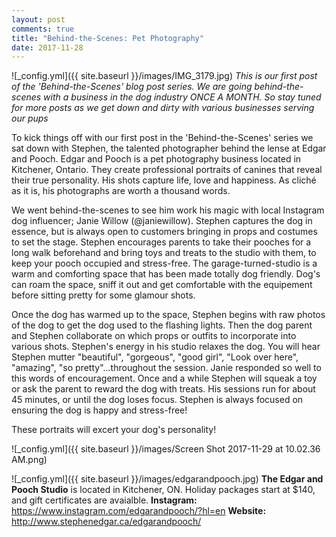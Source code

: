 ```yaml
---
layout: post
comments: true
title: "Behind-the-Scenes: Pet Photography"
date: 2017-11-28
---
```


![_config.yml]({{ site.baseurl }}/images/IMG_3179.jpg)
*<i>This is our first post of the 'Behind-the-Scenes' blog post series. We are going behind-the-scenes with a business in the dog industry ONCE A MONTH. So stay tuned for more posts as we get down and dirty with various businesses serving our pups</i>*

To kick things off with our first post in the 'Behind-the-Scenes' series we sat down with Stephen, the talented photographer
behind the lense at Edgar and Pooch. Edgar and Pooch is a pet photography business located in Kitchener, Ontario. They create
professional portraits of canines that reveal their true personality. His shots capture life, love and happiness. As cliché as
it is, his photographs are worth a thousand words. 

We went behind-the-scenes to see him work his magic with local Instagram dog influencer; Janie Willow (@janiewillow). Stephen captures the dog in essence, but is always open to customers bringing in props and costumes to set the stage. Stephen encourages parents to take their pooches for a long walk beforehand and bring toys and treats to the studio with them, to keep your pooch occupied and stress-free. The garage-turned-studio is a warm and comforting space that has been made totally dog friendly. Dog's can roam the space, sniff it out and get comfortable with the equipement before sitting pretty for some glamour shots. 

Once the dog has warmed up to the space, Stephen begins with raw photos of the dog to get the dog used to the flashing lights. Then the dog parent and Stephen collaborate on which props or outfits to incorporate into various shots. Stephen's energy in his studio relaxes the dog. You will hear Stephen mutter "beautiful", "gorgeous", "good girl", "Look over here", "amazing", "so pretty"...throughout the session. Janie responded so well to this words of encouragement. Once and a while Stephen will squeak a toy or ask the parent to reward the dog with treats. His sessions run for about 45 minutes, or until the dog loses focus. Stephen is always focused on ensuring the dog is happy and stress-free!

These portraits will excert your dog's personality! 

![_config.yml]({{ site.baseurl }}/images/Screen Shot 2017-11-29 at 10.02.36 AM.png)

![_config.yml]({{ site.baseurl }}/images/edgarandpooch.jpg)
**The Edgar and Pooch Studio** is located in Kitchener, ON. Holiday packages start at $140, and gift certificates are avaialble. 
   **Instagram:** https://www.instagram.com/edgarandpooch/?hl=en
   **Website:** http://www.stephenedgar.ca/edgarandpooch/







